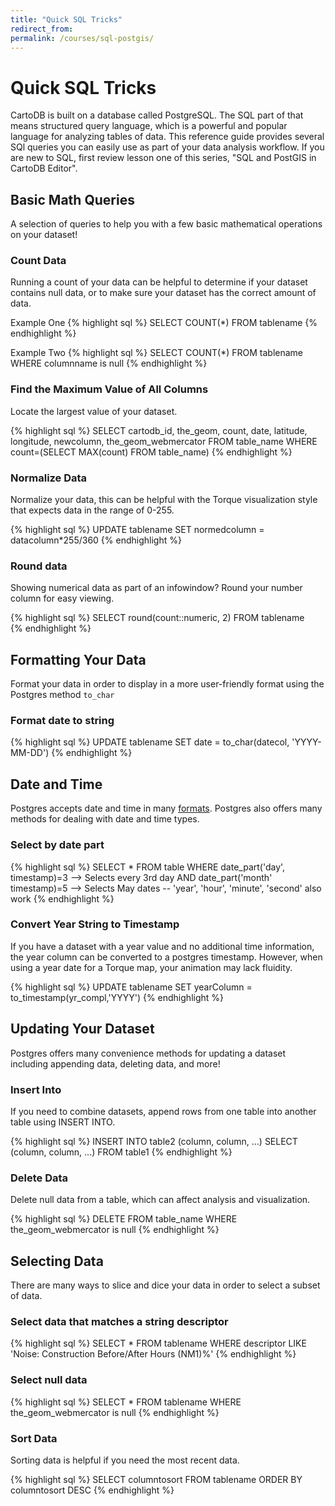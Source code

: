 ```yaml
---
title: "Quick SQL Tricks"
redirect_from: 
permalink: /courses/sql-postgis/
---
```

# Quick SQL Tricks

CartoDB is built on a database called PostgreSQL. The SQL part of that means structured query language, which is a powerful and popular language for analyzing tables of data. This reference guide provides several SQl queries you can easily use as part of your data analysis workflow. If you are new to SQL, first review lesson one of this series, "SQL and PostGIS in CartoDB Editor".

## Basic Math Queries

A selection of queries to help you with a few basic mathematical operations on your dataset!

### Count Data

Running a count of your data can be helpful to determine if your dataset contains null data, or to make sure your dataset has the correct amount of data.

Example One
{% highlight sql %}
SELECT COUNT(*) 
FROM 
  tablename
{% endhighlight %}

Example Two
{% highlight sql %}
SELECT COUNT(*) 
FROM 
  tablename 
WHERE 
  columnname is null
{% endhighlight %}

### Find the Maximum Value of All Columns

Locate the largest value of your dataset.

{% highlight sql %}
SELECT 
  cartodb_id, 
  the_geom, 
  count, 
  date, 
  latitude, 
  longitude, 
  newcolumn, 
  the_geom_webmercator 
FROM 
  table_name
WHERE 
  count=(SELECT MAX(count) FROM table_name)
{% endhighlight %}

### Normalize Data

Normalize your data, this can be helpful with the Torque visualization style that expects data in the range of 0-255.

{% highlight sql %}
UPDATE 
  tablename 
SET 
  normedcolumn = datacolumn*255/360
{% endhighlight %}

### Round data

Showing numerical data as part of an infowindow? Round your number column for easy viewing.

{% highlight sql %}
SELECT 
  round(count::numeric, 2) 
FROM 
  tablename  
{% endhighlight %}

## Formatting Your Data

Format your data in order to display in a more user-friendly format using the Postgres method ```to_char```

### Format date to string

{% highlight sql %}
UPDATE 
  tablename
SET 
  date = to_char(datecol, 'YYYY-MM-DD')
{% endhighlight %}

## Date and Time

Postgres accepts date and time in many [formats](https://www.postgresql.org/docs/9.4/static/datatype-datetime.html). Postgres also offers many methods for dealing with date and time types. 

### Select by date part

{% highlight sql %}
SELECT * FROM table
WHERE date_part('day', timestamp)=3 --> Selects every 3rd day
AND date_part('month' timestamp)=5 --> Selects May dates
-- 'year', 'hour', 'minute', 'second' also work
{% endhighlight %}

### Convert Year String to Timestamp

If you have a dataset with a year value and no additional time information, the year column can be converted to a postgres timestamp. However, when using a year date for a Torque map, your animation may lack fluidity.

{% highlight sql %}
UPDATE 
  tablename 
SET 
  yearColumn = to_timestamp(yr_compl,'YYYY')
{% endhighlight %}

## Updating Your Dataset

Postgres offers many convenience methods for updating a dataset including appending data, deleting data, and more!

### Insert Into

If you need to combine datasets, append rows from one table into another table using INSERT INTO.

{% highlight sql %}
INSERT INTO table2 (column, column, ...)
SELECT (column, column, ...) FROM table1
{% endhighlight %}

### Delete Data

Delete null data from a table, which can affect analysis and visualization.

{% highlight sql %}
DELETE 
FROM 
  table_name
WHERE 
  the_geom_webmercator is null
{% endhighlight %}

## Selecting Data

There are many ways to slice and dice your data in order to select a subset of data.

### Select data that matches a string descriptor

{% highlight sql %}
SELECT * 
FROM 
  tablename 
WHERE 
  descriptor LIKE 'Noise: Construction Before/After Hours (NM1)%'
{% endhighlight %}

### Select null data

{% highlight sql %}
SELECT * 
FROM 
  tablename 
WHERE 
  the_geom_webmercator is null
{% endhighlight %}

### Sort Data

Sorting data is helpful if you need the most recent data.

{% highlight sql %}
SELECT 
  columntosort
FROM 
  tablename
ORDER BY 
  columntosort DESC
{% endhighlight %}